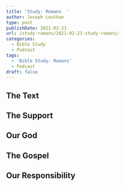 ```yaml
---
title: 'Study: Romans  '
author: Joseph Louthan
type: post
publishDate: 2021-02-23
url: /study-romans/2021-02-23-study-romans/
categories:
  - Bible Study
  - Podcast
tags:
  - 'Bible Study: Romans'
  - Podcast
draft: false
---
```

## The Text

## The Support

## Our God

## The Gospel

## Our Responsibility

